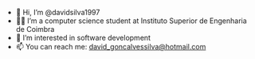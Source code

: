 - 👋 Hi, I’m @davidsilva1997
- 👨‍🎓 I’m a computer science student at Instituto Superior de Engenharia de Coimbra
- 👀 I’m interested in software development
- 📫 You can reach me: david_goncalvessilva@hotmail.com
